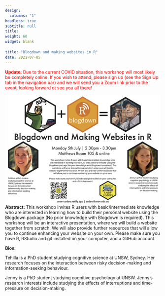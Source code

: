 ```yaml
---
design:
  columns: "1"
headless: true
subtitle: null
title: 
weight: 60
widget: blank

title: "Blogdown and making websites in R"
date: 2021-07-05
---
```

<span style="color: red;">**Update:**
Due to the current COVID situation, this workshop will most likely be completely online. If you wish to attend, please sign up (see the Sign Up tab in the navigation bar) and we will send you a Zoom link prior to the event. looking forward ot see you all there!</span>


<img src="blogdown.png" width=1000 style = "margin-left: 0px; margin-right: 0px; float:right;" >




**Abstract:**
This workshop invites R users with basic/intermediate knowledge who are interested in learning how to build their personal website using the Blogdown package (No prior knowledge with Blogdown is required). This workshop will be an interactive presentation, where we will build a website together from scratch. We will also provide further resources that will allow you to continue enhancing your website on your own.
Please make sure you have R, RStudio and git installed on your computer, and a GitHub account.

**Bios:** 

Tehilla is a PhD student studying cognitive science at UNSW, Sydney. Her research focuses on the interaction between risky decision-making and information-seeking behaviour.

Jenny is a PhD student studying cognitive psychology at UNSW. Jenny’s research interests include studying the effects of interruptions and time-pressure on decision-making.
